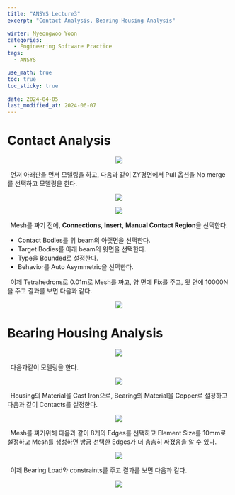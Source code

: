 ```yaml
---
title: "ANSYS Lecture3"
excerpt: "Contact Analysis, Bearing Housing Analysis"

wirter: Myeongwoo Yoon
categories:
  - Engineering Software Practice
tags:
  - ANSYS

use_math: true
toc: true
toc_sticky: true
 
date: 2024-04-05
last_modified_at: 2024-06-07
---
```


Contact Analysis
======
<p align="center"><img src="/assets/img/공학소프트웨어실습/Ansys/Lecture3-1-1.png"></p>

&ensp;먼저 아래판을 먼저 모델링을 하고, 다음과 같이 ZY평면에서 Pull 옵션을 No merge를 선택하고 모델링을 한다.<br/>
<p align="center"><img src="/assets/img/공학소프트웨어실습/Ansys/Lecture3-1-2.png"></p>
<p align="center"><img src="/assets/img/공학소프트웨어실습/Ansys/Lecture3-1-3.png"></p>

&ensp;Mesh를 짜기 전에, **Connections**, **Insert**, **Manual Contact Region**을 선택한다.
* Contact Bodies를 위 beam의 아랫면을 선택한다.
* Target Bodies를 아래 beam의 윗면을 선택한다.
* Type을 Bounded로 설정한다.
* Behavior를 Auto Asymmetric을 선택한다.

&ensp;이제 Tetrahedrons로 0.01m로 Mesh를 짜고, 양 면에 Fix를 주고, 윗 면에 10000N을 주고 결과를 보면 다음과 같다.<br/>
<p align="center"><img src="/assets/img/공학소프트웨어실습/Ansys/Lecture3-1-4.png"></p>

Bearing Housing Analysis
======
<p align="center"><img src="/assets/img/공학소프트웨어실습/Ansys/Lecture3-2-1.png"></p>

&ensp;다음과같이 모델링을 한다.<br/>
<p align="center"><img src="/assets/img/공학소프트웨어실습/Ansys/Lecture3-2-2.png"></p>

&ensp;Housing의 Material을 Cast Iron으로, Bearing의 Material을 Copper로 설정하고 다음과 같이 Contacts를 설정한다.<br/>
<p align="center"><img src="/assets/img/공학소프트웨어실습/Ansys/Lecture3-2-3.png"></p>

&ensp;Mesh를 짜기위해 다음과 같이 8개의 Edges를 선택하고 Element Size를 10mm로 설정하고 Mesh를 생성하면 방금 선택한 Edges가 더 촘촘히 짜졌음을 알 수 있다.<br/>
<p align="center"><img src="/assets/img/공학소프트웨어실습/Ansys/Lecture3-2-4.png"></p>

&ensp;이제 Bearing Load와 constraints를 주고 결과를 보면 다음과 같다.<br/>
<p align="center"><img src="/assets/img/공학소프트웨어실습/Ansys/Lecture3-2-5.png"></p>